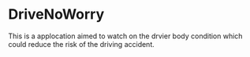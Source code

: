 # DriveNoWorry
This is a applocation aimed to watch on the drvier body condition which could reduce the risk of the driving accident.
